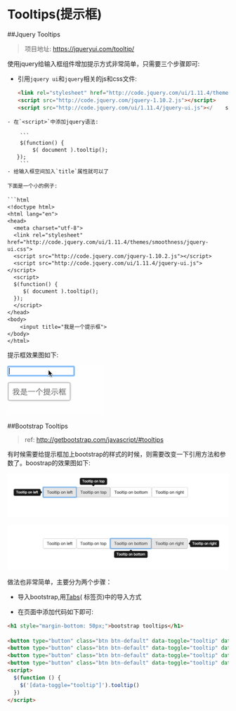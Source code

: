 # Tooltips(提示框)

##Jquery Tooltips

> 项目地址: https://jqueryui.com/tooltip/

使用jquery给输入框组件增加提示方式非常简单，只需要三个步骤即可:

- 引用`jquery ui`和`jquery`相关的js和css文件:

	```html
  <link rel="stylesheet" href="http://code.jquery.com/ui/1.11.4/themes/smoothness/jquery-ui.css">
  <script src="http://code.jquery.com/jquery-1.10.2.js"></script>
  <script src="http://code.jquery.com/ui/1.11.4/jquery-ui.js"></	script>
```
- 在`<script>`中添加jquery语法:

	```
	$(function() {
    	$( document ).tooltip();
   });
	```
- 给输入框空间加入`title`属性就可以了

下面是一个小的例子:

```html
<!doctype html>
<html lang="en">
<head>
  <meta charset="utf-8">
  <link rel="stylesheet" href="http://code.jquery.com/ui/1.11.4/themes/smoothness/jquery-ui.css">
  <script src="http://code.jquery.com/jquery-1.10.2.js"></script>
  <script src="http://code.jquery.com/ui/1.11.4/jquery-ui.js"></script>
  <script>
  $(function() {
     $( document ).tooltip();
  });
  </script>
</head>
<body>
	<input title="我是一个提示框">
</body>
</html>
```
提示框效果图如下:

![tooltips_left](/images/tooltips.gif)

##Bootstrap Tooltips

> ref: http://getbootstrap.com/javascript/#tooltips

有时候需要给提示框加上bootstrap的样式的时候，则需要改变一下引用方法和参数了。boostrap的效果图如下:

![tooltips_left](/images/tooltips_left.png)
	
![tooltips_right](/images/tooltips_right.png)

做法也非常简单，主要分为两个步骤：

- 导入bootstrap,用[Tabs](tabs.html)(	标签页)中的导入方式

- 在页面中添加代码如下即可:

```html
<h1 style="margin-bottom: 50px;">bootstrap tooltips</h1>

<button type="button" class="btn btn-default" data-toggle="tooltip" data-placement="left" title="Tooltip on left" style="margin-left: 50px;">Tooltip on left</button>
<button type="button" class="btn btn-default" data-toggle="tooltip" data-placement="top" title="Tooltip on top">Tooltip on top</button>
<button type="button" class="btn btn-default" data-toggle="tooltip" data-placement="bottom" title="Tooltip on bottom">Tooltip on bottom</button>
<button type="button" class="btn btn-default" data-toggle="tooltip" data-placement="right" title="Tooltip on right">Tooltip on right</button>
<script>
  $(function () {
    $('[data-toggle="tooltip"]').tooltip()
  })
</script>
```